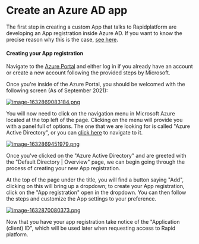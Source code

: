 # Create an Azure AD app

The first step in creating a custom App that talks to Rapidplatform are developing an App registration inside Azure AD. If you want to know the precise reason why this is the case, [see here](https://docs.rapidplatform.com/link/8#bkmrk-why-do-i-need-an-azu).

#### Creating your App registration

Navigate to the [Azure Portal](https://portal.azure.com/) and either log in if you already have an account or create a new account following the provided steps by Microsoft.

Once you're inside of the Azure Portal, you should be welcomed with the following screen (As of September 2021):

[![image-1632869083184.png](https://docs.rapidplatform.com/uploads/images/gallery/2021-09/scaled-1680-/6VDUZs73tbJdgLcw-image-1632869083184.png)](https://docs.rapidplatform.com/uploads/images/gallery/2021-09/6VDUZs73tbJdgLcw-image-1632869083184.png)

You will now need to click on the navigation menu in Microsoft Azure located at the top left of the page. Clicking on the menu will provide you with a panel full of options. The one that we are looking for is called "Azure Active Directory", or you can [click here](https://portal.azure.com/#blade/Microsoft_AAD_IAM/ActiveDirectoryMenuBlade/Overview) to navigate to it.

[![image-1632869451979.png](https://docs.rapidplatform.com/uploads/images/gallery/2021-09/scaled-1680-/60bTlOANjzANeIdH-image-1632869451979.png)](https://docs.rapidplatform.com/uploads/images/gallery/2021-09/60bTlOANjzANeIdH-image-1632869451979.png)

Once you've clicked on the "Azure Active Directory" and are greeted with the "Default Directory | Overview" page, we can begin going through the process of creating your new App registration.

At the top of the page under the title, you will find a button saying "Add", clicking on this will bring up a dropdown; to create your App registration, click on the "App registration" open in the dropdown. You can then follow the steps and customize the App settings to your preference.

[![image-1632870080373.png](https://docs.rapidplatform.com/uploads/images/gallery/2021-09/scaled-1680-/eyuw9i6wSVTHQV5e-image-1632870080373.png)](https://docs.rapidplatform.com/uploads/images/gallery/2021-09/eyuw9i6wSVTHQV5e-image-1632870080373.png)

Now that you have your app registration take notice of the "Application (client) ID", which will be used later when requesting access to Rapid platform.